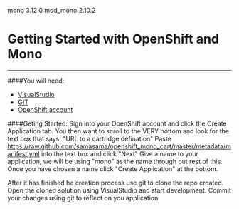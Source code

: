 mono 3.12.0
mod_mono 2.10.2

Getting Started with OpenShift and Mono
=========
---

####You will need:
  - [VisualStudio][1]
  - [GIT][2]
  - [OpenShift account][3]

####Geting Started:
Sign into your OpenShift account and click the Create Application tab.
You then want to scroll to the VERY bottom and look for the text box that says: "URL to a cartridge defination"
Paste https://raw.github.com/samasama/openshift_mono_cart/master/metadata/manifest.yml into the text box and click "Next"
Give a name to your application, we will be using "mono" as the name through out rest of this.
Once you have chosen a name click "Create Application" at the bottom.

After it has finished he creation process use git to clone the repo created.
Open the cloned solution using VisualStudio and start development.
Commit your changes using git to reflect on you application.

[1]: http://www.visualstudio.com/
[2]: http://git-scm.com/
[3]: http://www.openshift.com/
